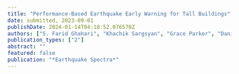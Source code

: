 ```yaml
---
title: "Performance-Based Earthquake Early Warning for Tall Buildings"
date: submitted, 2023-09-01
publishDate: 2024-01-14T04:18:52.076570Z
authors: ["S. Farid Ghahari", "Khachik Sargsyan", "Grace Parker", "Daniel Swensen", "Mehmet Çelebi", "Hamid Haddadi", "Ertugrul Taciroglu"]
publication_types: ["2"]
abstract: ""
featured: false
publication: "*Earthquake Spectra*"
---
```


